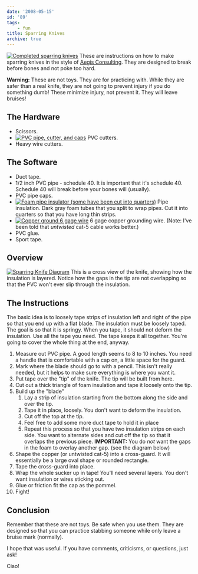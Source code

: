 ```yaml
---
date: '2008-05-15'
id: '89'
tags:
    - fun
title: Sparring Knives
archive: true
---
```


[![Completed sparring knives](https://farm4.static.flickr.com/3255/2454731346_c6cd27c8fc_m.jpg%20%22Completed%20sparring%20knives%22)](https://www.flickr.com/photos/docwhat/2454731346/)
These are instructions on how to make sparring knives in the style of
[Aegis Consulting](http://www.aegisconsulting.org). They are designed to break
before bones and not poke too hard.

**Warning:** These are not toys. They are for practicing with. While they are
safer than a real knife, they are not going to prevent injury if you do
something dumb! These minimize injury, not prevent it. They will leave
bruises!

## The Hardware

-   Scissors.
-   [![PVC pipe, cutter, and caps](https://farm3.static.flickr.com/2388/2453905961_32201c2640_t.jpg)](https://www.flickr.com/photos/docwhat/2453905961/)
    PVC cutters.
-   Heavy wire cutters.

## The Software

-   Duct tape.
-   1/2 inch PVC pipe - schedule 40. It is important that it's schedule 40.
    Schedule 40 will break before your bones will (usually).
-   PVC pipe caps.
-   [![Foam pipe insulator (some have been cut into quarters)](https://farm3.static.flickr.com/2339/2453906017_96bbf4b801_t.jpg)](https://www.flickr.com/photos/docwhat/2453906017/)
    Pipe insulation. Dark gray foam tubes that you split to wrap pipes. Cut it
    into quarters so that you have long thin strips.
-   [![Copper ground 6 gage wire](https://farm4.static.flickr.com/3283/2454731680_7161730f5b_t.jpg)](https://www.flickr.com/photos/docwhat/2454731680/)
    6 gage copper grounding wire. (Note: I've been told that _untwisted_ cat-5
    cable works better.)
-   PVC glue.
-   Sport tape.

## Overview

[![Sparring Knife Diagram](https://farm4.static.flickr.com/3116/2460811954_c281358d19.jpg)](https://www.flickr.com/photos/docwhat/2460811954/)
This is a cross view of the knife, showing how the insulation is layered.
Notice how the gaps in the tip are not overlapping so that the PVC won't ever
slip through the insulation.

## The Instructions

The basic idea is to loosely tape strips of insulation left and right of the
pipe so that you end up with a flat blade. The insulation must be loosely
taped. The goal is so that it is springy. When you tape, it should not deform
the insulation. Use all the tape you need. The tape keeps it all together.
You're going to cover the whole thing at the end, anyway.

1.  Measure out PVC pipe. A good length seems to 8 to 10 inches. You need a
    handle that is comfortable with a cap on, a little space for the guard.
2.  Mark where the blade should go to with a pencil. This isn't really needed,
    but it helps to make sure everything is where you want it.
3.  Put tape over the "tip" of the knife. The tip will be built from here.
4.  Cut out a thick triangle of foam insulation and tape it loosely onto the
    tip.
5.  Build up the "blade"
    1.  Lay a strip of insulation starting from the bottom along the side and
        over the tip.
    2.  Tape it in place, loosely. You don't want to deform the insulation.
    3.  Cut off the top at the tip.
    4.  Feel free to add some more duct tape to hold it in place
    5.  Repeat this process so that you have two insulation strips on each
        side. You want to alternate sides and cut off the tip so that it
        overlaps the previous piece. **IMPORTANT:** You do _not_ want the gaps
        in the foam to overlay another gap. (see the diagram below)
6.  Shape the copper (or untwisted cat-5) into a cross-guard. It will
    essentially be a large oval shape or rounded rectangle.
7.  Tape the cross-guard into place.
8.  Wrap the whole sucker up in tape! You'll need several layers. You don't
    want insulation or wires sticking out.
9.  Glue or friction fit the cap as the pommel.
10. Fight!

## Conclusion

Remember that these are not toys. Be safe when you use them. They are designed
so that you can practice stabbing someone while only leave a bruise mark
(normally).

I hope that was useful. If you have comments, criticisms, or questions, just
ask!

Ciao!
